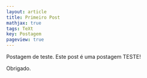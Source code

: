 ```yaml
---
layout: article
title: Primeiro Post
mathjax: true
tags: TeXt
key: Postagem
pageview: true
---
```


Postagem de teste. Este post é uma postagem TESTE!

Obrigado.
